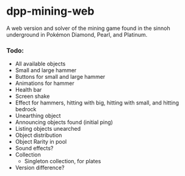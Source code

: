 # dpp-mining-web
A web version and solver of the mining game found in the sinnoh underground in Pokémon Diamond, Pearl, and Platinum.

### Todo:
- All available objects
- Small and large hammer
- Buttons for small and large hammer
- Animations for hammer
- Health bar
- Screen shake
- Effect for hammers, hitting with big, hitting with small, and hitting bedrock
- Unearthing object
- Announcing objects found (initial ping)
- Listing objects unearched
- Object distribution
- Object Rarity in pool
- Sound effects?
- Collection
    - Singleton collection, for plates
- Version difference?